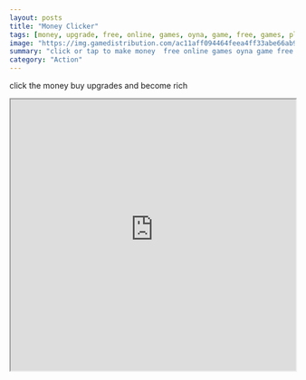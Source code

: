 ```yaml
---
layout: posts
title: "Money Clicker"
tags: [money, upgrade, free, online, games, oyna, game, free, games, play, play, games]
image: "https://img.gamedistribution.com/ac11aff094464feea4ff33abe66ab951-512x384.jpeg"
summary: "click or tap to make money  free online games oyna game free games play play games"
category: "Action"
---
```


click the money buy upgrades and become rich

<iframe width="100%" height="480px;" src="https://html5.gamedistribution.com/ac11aff094464feea4ff33abe66ab951/"></iframe>